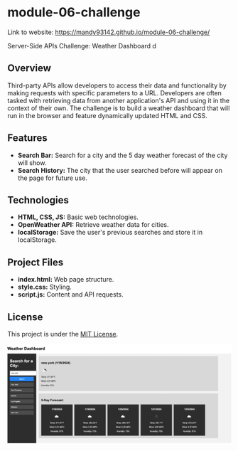 # module-06-challenge

Link to website: https://mandy93142.github.io/module-06-challenge/

Server-Side APIs Challenge: Weather Dashboard
d
## Overview
Third-party APIs allow developers to access their data and functionality by making requests with specific parameters to a URL. Developers are often tasked with retrieving data from another application's API and using it in the context of their own. The challenge is to build a weather dashboard that will run in the browser and feature dynamically updated HTML and CSS.

## Features

- **Search Bar:** Search for a city and the 5 day weather forecast of the city will show.
- **Search History:** The city that the user searched before will appear on the page for future use. 

## Technologies

- **HTML, CSS, JS:** Basic web technologies.
- **OpenWeather API:** Retrieve weather data for cities.
- **localStorage:** Save the user's previous searches and store it in localStorage.

## Project Files

- **index.html:** Web page structure.
- **style.css:** Styling.
- **script.js:** Content and API requests.

## License

This project is under the [MIT License](LICENSE).

![Weather Dashboard](./assets/Screen%20Shot%202024-01-18%20at%208.03.18%20PM.png)